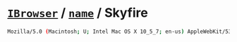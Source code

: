 # [`IBrowser`](/api/ua-parser-js/get-browser.md) / [`name`](../name.md) / Skyfire

```sh
Mozilla/5.0 (Macintosh; U; Intel Mac OS X 10_5_7; en-us) AppleWebKit/530.17 (KHTML, like Gecko) Version/4.0 Safari/530.17 Skyfire/2.0
```